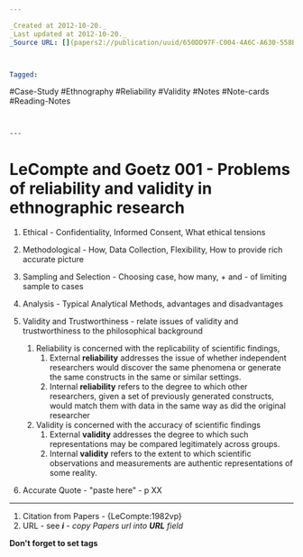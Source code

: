 ```yaml
---

_Created at 2012-10-20._
_Last updated at 2012-10-20._
_Source URL: [](papers2://publication/uuid/650DD97F-C004-4A6C-A630-558BAEFD636B)._



Tagged: 
```
#Case-Study #Ethnography #Reliability #Validity #Notes #Note-cards #Reading-Notes
```


---
```


# LeCompte and Goetz 001 - Problems of reliability and validity in ethnographic research


1.  Ethical - Confidentiality, Informed Consent, What ethical tensions
2.  Methodological - How, Data Collection, Flexibility, How to provide rich accurate picture
3.  Sampling and Selection - Choosing case, how many, + and - of limiting sample to cases
4.  Analysis - Typical Analytical Methods, advantages and disadvantages
    
5.  Validity and Trustworthiness - relate issues of validity and trustworthiness to the philosophical background
    1.  Reliability is concerned with the replicability of scientific findings,
        1.  External **reliability** addresses the issue of whether independent researchers would discover the same phenomena or generate the same constructs in the same or similar settings.
        2.  Internal **reliability** refers to the degree to which other researchers, given a set of previously generated constructs, would match them with data in the same way as did the original researcher
    2.  Validity is concerned with the accuracy of scientific findings
        1.  External **validity** addresses the degree to which such representations may be compared legitimately across groups.
        2.  Internal **validity** refers to the extent to which scientific observations and measurements are authentic representations of some reality.
6.  Accurate Quote - "paste here" - p XX

* * *

1.  Citation from Papers - {LeCompte:1982vp}
2.  URL - see _**i** - copy Papers url into **URL** field_

**Don't forget to set tags**

